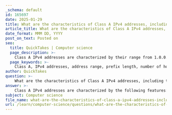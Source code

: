 ```yaml
---
_schema: default
id: 165697
date: 2025-01-29
title: What are the characteristics of Class A IPv4 addresses, including their prefix and address range?
article_title: What are the characteristics of Class A IPv4 addresses, including their prefix and address range?
date_format: MMM DD, YYYY
post_on_text: Posted on
seo:
  title: QuickTakes | Computer science
  page_description: >-
    Class A IPv4 addresses are characterized by their range from 1.0.0.0 to 126.255.255.255, a default prefix length of /8, and the ability to support over 16 million hosts, making them suitable for large networks.
  page_keywords: >-
    Class A, IPv4 addresses, address range, prefix length, number of hosts, leading bits, public addresses, private addresses, legacy addressing, CIDR
author: QuickTakes
question: >-
    What are the characteristics of Class A IPv4 addresses, including their prefix and address range?
answer: >-
    Class A IPv4 addresses are characterized by the following features:\n\n1. **Address Range**: Class A addresses range from 1.0.0.0 to 126.255.255.255. This range allows for a significant number of unique addresses.\n\n2. **Prefix Length**: Class A addresses have a default prefix length of /8. This means that the first 8 bits of the address are used to identify the network portion, while the remaining 24 bits are available for host addresses within that network.\n\n3. **Number of Hosts**: Class A can support a large number of hosts, specifically over 16 million (2^24 - 2, accounting for the network and broadcast addresses). This makes Class A suitable for very large networks.\n\n4. **Leading Bits**: Class A addresses are identified by their leading bit pattern, which starts with a 0. This means that any address that begins with a binary 0 (0xxxxxxx) falls into the Class A category.\n\n5. **Public and Private Addresses**: While Class A addresses can be public, there is a specific range of private Class A addresses: 10.0.0.0 to 10.255.255.255. These private addresses are not routable on the public internet and are used for internal networking.\n\n6. **Legacy Classful Addressing**: Class A is part of the legacy classful addressing system, which has been largely replaced by Classless Inter-Domain Routing (CIDR) for more efficient allocation of IP addresses.\n\nIn summary, Class A IPv4 addresses are designed for large networks, with a wide range of available addresses and a default prefix of /8, allowing for extensive host allocation.
subject: Computer science
file_name: what-are-the-characteristics-of-class-a-ipv4-addresses-including-their-prefix-and-address-range.md
url: /learn/computer-science/questions/what-are-the-characteristics-of-class-a-ipv4-addresses-including-their-prefix-and-address-range
---
```


&nbsp;